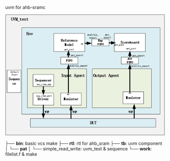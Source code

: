 uvm for ahb-sramc

![uvm_ahb_sam](.\pics\ahb_sam.png)



├── **bin**: basic vcs make
├── **rtl**: rtl for ahb_sram
├── **tb**: uvm component
│   └── **pat**
│       └── simple_read_write: uvm_test & sequence
└── **work**: filelist.f & make
